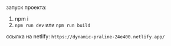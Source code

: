 запуск проекта:
1) npm i
2) `npm run dev` или `npm run build`


ссылка на netlify:
`https://dynamic-praline-24e400.netlify.app/`